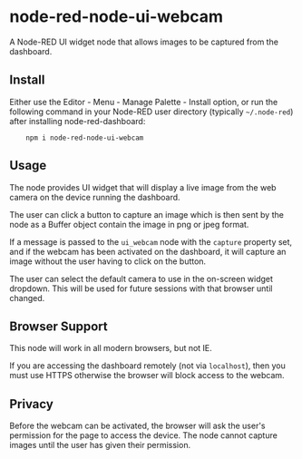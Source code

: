 node-red-node-ui-webcam
=======================

A Node-RED UI widget node that allows images to be captured from the dashboard.

## Install

Either use the Editor - Menu - Manage Palette - Install option, or run the following command in your Node-RED user directory (typically `~/.node-red`) after installing node-red-dashboard:

        npm i node-red-node-ui-webcam

## Usage

The node provides UI widget that will display a live image from the web camera
on the device running the dashboard.

The user can click a button to capture an image which is then sent by the node
as a Buffer object contain the image in png or jpeg format.

If a message is passed to the `ui_webcam` node with the `capture` property set,
and if the webcam has been activated on the dashboard, it will capture an image
without the user having to click on the button.

The user can select the default camera to use in the on-screen widget dropdown.
This will be used for future sessions with that browser until changed.

## Browser Support

This node will work in all modern browsers, but not IE.

If you are accessing the dashboard remotely (not via `localhost`), then you must
use HTTPS otherwise the browser will block access to the webcam.

## Privacy

Before the webcam can be activated, the browser will ask the user's permission for
the page to access the device. The node cannot capture images until the user
has given their permission.
